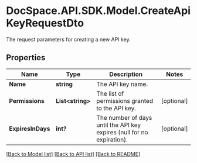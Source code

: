 # DocSpace.API.SDK.Model.CreateApiKeyRequestDto
The request parameters for creating a new API key.

## Properties

Name | Type | Description | Notes
------------ | ------------- | ------------- | -------------
**Name** | **string** | The API key name. | 
**Permissions** | **List&lt;string&gt;** | The list of permissions granted to the API key. | [optional] 
**ExpiresInDays** | **int?** | The number of days until the API key expires (null for no expiration). | [optional] 

[[Back to Model list]](../README.md#documentation-for-models) [[Back to API list]](../README.md#documentation-for-api-endpoints) [[Back to README]](../README.md)

